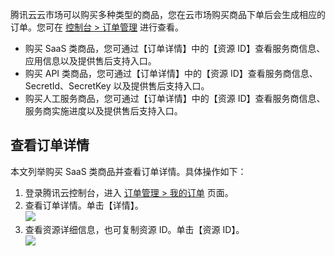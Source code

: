 腾讯云云市场可以购买多种类型的商品，您在云市场购买商品下单后会生成相应的订单。您可在 [控制台 > 订单管理](https://console.cloud.tencent.com/deal?from=info) 进行查看。    
- 购买 SaaS 类商品，您可通过【订单详情】中的【资源 ID】查看服务商信息、应用信息以及提供售后支持入口。    
- 购买 API 类商品，您可通过【订单详情】中的【资源 ID】查看服务商信息、SecretId、SecretKey 以及提供售后支持入口。    
- 购买人工服务商品，您可通过【订单详情】中的【资源 ID】查看服务商信息、服务商实施进度以及提供售后支持入口。      

## 查看订单详情   
本文列举购买 SaaS 类商品并查看订单详情。具体操作如下：         
1. 登录腾讯云控制台，进入 [订单管理 > 我的订单](https://console.cloud.tencent.com/deal?from=info) 页面。    
2. 查看订单详情。单击【详情】。    
![](https://main.qcloudimg.com/raw/65610cd1e74c2bb2a0dbbd3b868301b3.png)      
3. 查看资源详细信息，也可复制资源 ID。单击【资源 ID】。   
![](https://main.qcloudimg.com/raw/a7ba72c83c1e52e583bfbe04aa7b2963.png)         


